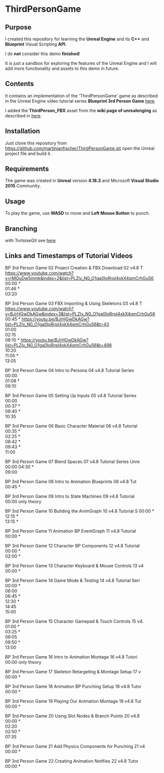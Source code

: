 # ThirdPersonGame

## Purpose
I created this repository for learning the **Unreal Engine** and its **C++** and **Blueprint** Visual Scripting **API**.

I do **not** consider this demo **finished**! 

It is just a sandbox for exploring the features of the Unreal Engine and I will add more functionality and assets to this demo in future.

## Contents
It contains an implementation of the 'ThirdPersonGame' game as described in the Unreal Engine video tutorial series **Blueprint 3rd Person Game**
[here](https://docs.unrealengine.com/en-us/Videos/PLZlv_N0_O1ga0IoRrpI4xkX4qmCrhGu56/hRO82u1phyw).

I added the **ThirdPerson_FBX** asset from the **wiki page of unrealenging** as described in 
[here](https://wiki.unrealengine.com/File:ThirdPerson_FBX.zip).

## Installation
Just clone this repository from 
https://github.com/martinjanfischer/ThirdPersonGame.git
open the Unreal project file and build it. 

## Requirements
The game was created in **Unreal** version **4.18.3** and Microsoft **Visual Studio 2015** Community.

## Usage
To play the game, use **WASD** to move and **Left Mouse Button** to punch.

## Branching
with TortoiseGit see [here](http://joelabrahamsson.com/remote-branches-with-tortoisegit/)

## Links and Timestamps of Tutorial Videos
BP 3rd Person Game 02 Project Creation & FBX Download 02 v4.8 T  
https://www.youtube.com/watch?v=rMOuDw5jnmk&index=2&list=PLZlv_N0_O1ga0IoRrpI4xkX4qmCrhGu56  
00:00 *  
01:46 *  
03:20  

BP 3rd Person Game 03 FBX Importing & Using Skeletons 03 v4.8 T  
https://www.youtube.com/watch?v=BJrHGwDkAGw&index=3&list=PLZlv_N0_O1ga0IoRrpI4xkX4qmCrhGu56  
00:45 *  https://youtu.be/BJrHGwDkAGw?list=PLZlv_N0_O1ga0IoRrpI4xkX4qmCrhGu56&t=43  
01:00  
02:15  
08:10 *  https://youtu.be/BJrHGwDkAGw?list=PLZlv_N0_O1ga0IoRrpI4xkX4qmCrhGu56&t=498  
10:20  
11:05 *  
13:05  

BP 3rd Person Game 04 Intro to Persona 04 v4.8 Tutorial Series  
00:00  
01:08 *  
09:10  

BP 3rd Person Game 05 Setting Up Inputs 05 v4.8 Tutorial Series  
00:00  
00:37 *  
08:40 *  
10:35  

BP 3rd Person Game 06 Basic Character Material 06 v4.8 Tutorial  
00:35 *  
02:25 *  
08:42 *  
09:43 *  
11:00  

BP 3rd Person Game 07 Blend Spaces 07 v4.8 Tutorial Series Unre  
00:00
04:30 *  
09:00

BP 3rd Person Game 08 Intro to Animation Blueprints 08 v4.8 Tut  
00:45 *  

BP 3rd Person Game 09 Intro to State Machines 09 v4.8 Tutorial   
00:00 only theory  

BP 3rd Person Game 10 Building the AnimGraph 10 v4.8 Tutorial S
00:00 *  
12:15 *  
13:15 *  

BP 3rd Person Game 11 Animation BP EventGraph 11 v4.8 Tutorial   
00:00 *  

BP 3rd Person Game 12 Character BP Components 12 v4.8 Tutorial   
00:00 *  
02:00 *  

BP 3rd Person Game 13 Character Keyboard & Mouse Controls 13 v4  
00:00 *  

BP 3rd Person Game 14 Game Mode & Testing 14 v4.8 Tutorial Seri  
00:00 *  
06:00  
06:45 *  
12:30 *  
14:45  
15:00  

BP 3rd Person Game 15 Character Gamepad & Touch Controls 15 v4.  
01:00 *  
03:25 *  
09:05  
09:50 *  
13:00  

BP 3rd Person Game 16 Intro to Animation Montage 16 v4.8 Tutori  
00:00 only theory  

BP 3rd Person Game 17 Skeleton Retargeting & Montage Setup 17 v  
00:00 *  

BP 3rd Person Game 18 Animation BP Punching Setup 18 v4.8 Tutor  
00:00 *  

BP 3rd Person Game 19 Playing Our Animation Montage 19 v4.8 Tut  
00:00 *  

BP 3rd Person Game 20 Using Slot Nodes & Branch Points 20 v4.8   
00:00 *  
02:20  
02:50 *  
07:35  

BP 3rd Person Game 21 Add Physics Components for Punching 21 v4  
00:00 *  

BP 3rd Person Game 22 Creating Animation Notifies 22 v4.8 Tutor  
00:00 *  
